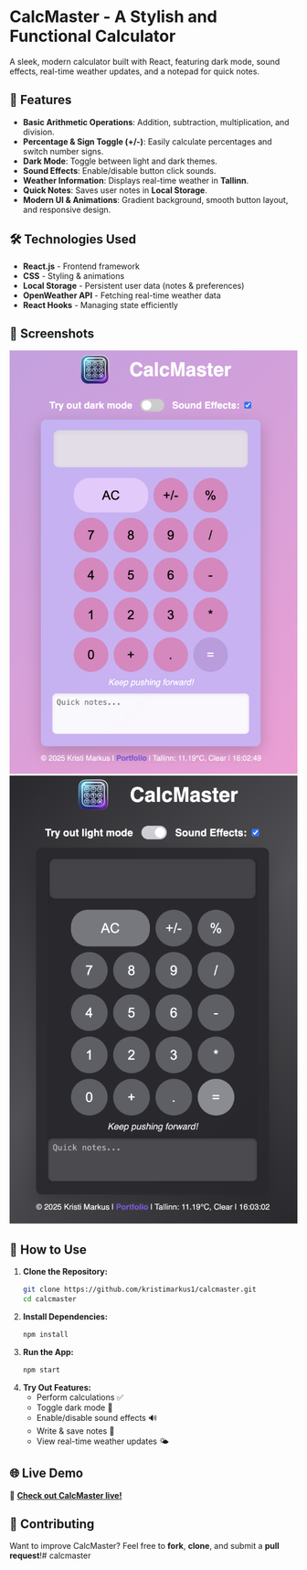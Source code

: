 # CalcMaster - A Stylish and Functional Calculator
 
A sleek, modern calculator built with React, featuring dark mode, sound effects, real-time weather updates, and a notepad for quick notes.

## 🚀 Features
- **Basic Arithmetic Operations**: Addition, subtraction, multiplication, and division.
- **Percentage & Sign Toggle (+/-)**: Easily calculate percentages and switch number signs.
- **Dark Mode**: Toggle between light and dark themes.
- **Sound Effects**: Enable/disable button click sounds.
- **Weather Information**: Displays real-time weather in **Tallinn**.
- **Quick Notes**: Saves user notes in **Local Storage**.
- **Modern UI & Animations**: Gradient background, smooth button layout, and responsive design.

## 🛠 Technologies Used
- **React.js** - Frontend framework
- **CSS** - Styling & animations
- **Local Storage** - Persistent user data (notes & preferences)
- **OpenWeather API** - Fetching real-time weather data
- **React Hooks** - Managing state efficiently

## 📸 Screenshots
![CalcMaster Screenshot](/image2.png)
![CalcMaster Screenshot](/image.png)

## 🎯 How to Use
1. **Clone the Repository:**
   ```sh
   git clone https://github.com/kristimarkus1/calcmaster.git
   cd calcmaster
   ```
2. **Install Dependencies:**
   ```sh
   npm install
   ```
3. **Run the App:**
   ```sh
   npm start
   ```
4. **Try Out Features:**
   - Perform calculations ✅
   - Toggle dark mode 🌙
   - Enable/disable sound effects 🔊
   - Write & save notes 📝
   - View real-time weather updates 🌤

## 🌐 Live Demo
🔗 **[Check out CalcMaster live!](https://your-live-demo-link.com)**


## 🤝 Contributing
Want to improve CalcMaster? Feel free to **fork**, **clone**, and submit a **pull request**!# calcmaster
